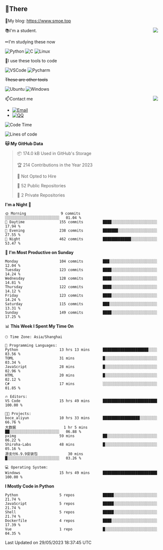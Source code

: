 
## 👏There

📰My blog: https://www.smoe.top

<img align="right" src="https://github-readme-stats.vercel.app/api/top-langs/?username=AkashiCoin"/>


📚I'm a student.

✏I'm studying these now

![Python](https://img.shields.io/badge/-Python-blue?style=flat-square&logo=Python&logoColor=fff)
![C](https://img.shields.io/badge/-C-585858?style=flat-square&logo=C&logoColor=fff)
![Linux](https://img.shields.io/badge/-Linux-black?style=flat-square&logo=Linux&logoColor=fff)

🔨I use these tools to code

![VSCode](https://img.shields.io/badge/-VSCode-blue?style=flat-square&logo=visualstudiocode&logoColor=fff)
![Pycharm](https://img.shields.io/badge/-Pycharm-green?style=flat-square&logo=pycharm&logoColor=fff)

 ~~These are other tools~~

![Ubuntu](https://img.shields.io/badge/-Ubuntu-orange?style=flat-square&logo=Ubuntu&logoColor=fff)
![Windows](https://img.shields.io/badge/-Windows-blue?style=flat-square&logo=Windows&logoColor=fff)

<img align="right" src="https://github-readme-stats.vercel.app/api?username=AkashiCoin" />


📫Contact me

* [![Email](https://img.shields.io/badge/Email-l1040186796@gmail.com-1?style=social&logoColor=fff)](mailto:l1040186796@gmail.com)
* [![QQ](https://img.shields.io/badge/QQ-1040186796-1?style=social&logoColor=fff)](tencent://AddContact/?fromId=45&fromSubId=1&subcmd=all&uin=1040186796&website=www.oicqzone.com)

<!--START_SECTION:waka-->
![Code Time](http://img.shields.io/badge/Code%20Time-782%20hrs%2014%20mins-blue)

![Lines of code](https://img.shields.io/badge/From%20Hello%20World%20I%27ve%20Written-242.2%20thousand%20lines%20of%20code-blue)

**🐱 My GitHub Data** 

> 📦 174.0 kB Used in GitHub's Storage 
 > 
> 🏆 214 Contributions in the Year 2023
 > 
> 🚫 Not Opted to Hire
 > 
> 📜 52 Public Repositories 
 > 
> 🔑 2 Private Repositories 
 > 
**I'm a Night 🦉** 

```text
🌞 Morning                9 commits           ░░░░░░░░░░░░░░░░░░░░░░░░░   01.04 % 
🌆 Daytime                155 commits         ████░░░░░░░░░░░░░░░░░░░░░   17.94 % 
🌃 Evening                238 commits         ███████░░░░░░░░░░░░░░░░░░   27.55 % 
🌙 Night                  462 commits         █████████████░░░░░░░░░░░░   53.47 % 
```
📅 **I'm Most Productive on Sunday** 

```text
Monday                   104 commits         ███░░░░░░░░░░░░░░░░░░░░░░   12.04 % 
Tuesday                  123 commits         ████░░░░░░░░░░░░░░░░░░░░░   14.24 % 
Wednesday                128 commits         ████░░░░░░░░░░░░░░░░░░░░░   14.81 % 
Thursday                 122 commits         ████░░░░░░░░░░░░░░░░░░░░░   14.12 % 
Friday                   123 commits         ████░░░░░░░░░░░░░░░░░░░░░   14.24 % 
Saturday                 115 commits         ███░░░░░░░░░░░░░░░░░░░░░░   13.31 % 
Sunday                   149 commits         ████░░░░░░░░░░░░░░░░░░░░░   17.25 % 
```


📊 **This Week I Spent My Time On** 

```text
🕑︎ Time Zone: Asia/Shanghai

💬 Programming Languages: 
Python                   13 hrs 13 mins      █████████████████████░░░░   83.56 % 
TOML                     31 mins             █░░░░░░░░░░░░░░░░░░░░░░░░   03.34 % 
JavaScript               28 mins             █░░░░░░░░░░░░░░░░░░░░░░░░   02.96 % 
HTML                     20 mins             █░░░░░░░░░░░░░░░░░░░░░░░░   02.12 % 
C#                       17 mins             ░░░░░░░░░░░░░░░░░░░░░░░░░   01.85 % 

🔥 Editors: 
VS Code                  15 hrs 49 mins      █████████████████████████   100.00 % 

🐱‍💻 Projects: 
boce_aliyun              10 hrs 33 mins      █████████████████░░░░░░░░   66.76 % 
大数据                      1 hr 5 mins         ██░░░░░░░░░░░░░░░░░░░░░░░   06.88 % 
pximg                    59 mins             ██░░░░░░░░░░░░░░░░░░░░░░░   06.22 % 
Shiroha-Labs             48 mins             █░░░░░░░░░░░░░░░░░░░░░░░░   05.16 % 
源支付6.9.9安装包              30 mins             █░░░░░░░░░░░░░░░░░░░░░░░░   03.26 % 

💻 Operating System: 
Windows                  15 hrs 49 mins      █████████████████████████   100.00 % 
```

**I Mostly Code in Python** 

```text
Python                   5 repos             █████░░░░░░░░░░░░░░░░░░░░   21.74 % 
JavaScript               5 repos             █████░░░░░░░░░░░░░░░░░░░░   21.74 % 
Shell                    5 repos             █████░░░░░░░░░░░░░░░░░░░░   21.74 % 
Dockerfile               4 repos             ████░░░░░░░░░░░░░░░░░░░░░   17.39 % 
Vue                      1 repo              █░░░░░░░░░░░░░░░░░░░░░░░░   04.35 % 
```




 Last Updated on 29/05/2023 18:37:45 UTC
<!--END_SECTION:waka-->
